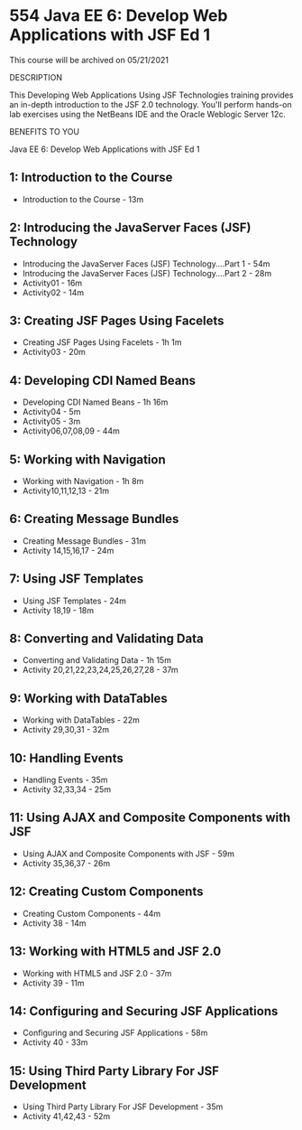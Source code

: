 # 554 Java EE 6: Develop Web Applications with JSF Ed 1

This course will be archived on 05/21/2021

DESCRIPTION

This Developing Web Applications Using JSF Technologies training provides an in-depth introduction to the JSF 2.0 technology. You'll perform hands-on lab exercises using the NetBeans IDE and the Oracle Weblogic Server 12c.

BENEFITS TO YOU

Java EE 6: Develop Web Applications with JSF Ed 1

## 1: Introduction to the Course

   * Introduction to the Course - 13m

## 2: Introducing the JavaServer Faces (JSF) Technology

   * Introducing the JavaServer Faces (JSF) Technology….Part 1 - 54m
   * Introducing the JavaServer Faces (JSF) Technology….Part 2 - 28m
   * Activity01 - 16m
   * Activity02 - 14m

## 3: Creating JSF Pages Using Facelets

   * Creating JSF Pages Using Facelets - 1h 1m
   * Activity03 - 20m

## 4: Developing CDI Named Beans

   * Developing CDI Named Beans - 1h 16m
   * Activity04 - 5m
   * Activity05 - 3m
   * Activity06,07,08,09 - 44m

## 5: Working with Navigation

   * Working with Navigation - 1h 8m
   * Activity10,11,12,13 - 21m

## 6: Creating Message Bundles

   * Creating Message Bundles - 31m
   * Activity 14,15,16,17 - 24m

## 7: Using JSF Templates

   * Using JSF Templates - 24m
   * Activity 18,19 - 18m

## 8: Converting and Validating Data

   * Converting and Validating Data - 1h 15m
   * Activity 20,21,22,23,24,25,26,27,28 - 37m

## 9: Working with DataTables

   * Working with DataTables - 22m
   * Activity 29,30,31 - 32m

## 10: Handling Events

   * Handling Events - 35m
   * Activity 32,33,34 - 25m

## 11: Using AJAX and Composite Components with JSF

   * Using AJAX and Composite Components with JSF - 59m
   * Activity 35,36,37 - 26m

## 12: Creating Custom Components

   * Creating Custom Components - 44m
   * Activity 38 - 14m

## 13: Working with HTML5 and JSF 2.0

   * Working with HTML5 and JSF 2.0 - 37m
   * Activity 39 - 11m

## 14: Configuring and Securing JSF Applications

   * Configuring and Securing JSF Applications - 58m
   * Activity 40 - 33m

## 15: Using Third Party Library For JSF Development

   * Using Third Party Library For JSF Development - 35m
   * Activity 41,42,43 - 52m
